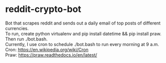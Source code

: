 # reddit-crypto-bot
Bot that scrapes reddit and sends out a daily email of top posts of different currencies. </br>
To run, create python virtualenv and pip install datetime && pip install praw. Then run ./bot.bash. </br>
Currently, I use cron to schedule ./bot.bash to run every morning at 9 a.m. </br>
Cron: https://en.wikipedia.org/wiki/Cron</br>
Praw: https://praw.readthedocs.io/en/latest/
